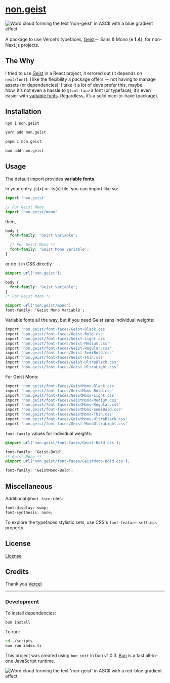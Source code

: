 # [non.geist](https://www.npmjs.com/package/non.geist)

![Word cloud forming the text 'non-geist' in ASCII with a blue gradient effect ](./images/1.png)

A package to use Vercelʼs typefaces, [Geist](https://vercel.com/font)－ Sans & Mono (**v 1.4**), for non-Next.js projects.

## The Why

I tried to use [Geist](https://www.npmjs.com/package/geist) in a React project, it errored out (it depends on `next/font`). I like the flexibility a package offers － not having to manage assets (or dependencies); I take it a lot of devs prefer this, maybe.<br/>Now, itʼs not even a hassle to `@font-face` a font (or typeface), itʼs even easier with [variable fonts](https://fonts.google.com/knowledge/introducing_type/introducing_variable_fonts). Regardless, itʼs a solid nice-to-have (package).

## Installation

```bash
npm i non.geist
```

```bash
yarn add non.geist
```

```bash
pnpm i non.geist
```

```bash
bun add non.geist
```

## Usage

The default import provides **variable fonts**.

In your entry .js(x) or .ts(x) file, you can import like so:

```js
import 'non.geist'

// For Geist Mono
import 'non.geist/mono'
```

then,

```css
body {
  font-family: 'Geist Variable';

  /* For Geist Mono */
  font-family: 'Geist Mono Variable';
}
```

or do it in CSS directly

```css
@import url('non.geist');

body {
  font-family: 'Geist Variable';
}
/* For Geist Mono */

@import url('non.geist/mono');
font-family: 'Geist Mono Variable';
```

Variable fonts all the way, but if you need Geist sans individual weights:

```bash
import 'non.geist/font-faces/Geist-Black.css'
import 'non.geist/font-faces/Geist-Bold.css'
import 'non.geist/font-faces/Geist-Light.css'
import 'non.geist/font-faces/Geist-Medium.css'
import 'non.geist/font-faces/Geist-Regular.css'
import 'non.geist/font-faces/Geist-SemiBold.css'
import 'non.geist/font-faces/Geist-Thin.css'
import 'non.geist/font-faces/Geist-UltraBlack.css'
import 'non.geist/font-faces/Geist-UltraLight.css'
```

For Geist Mono:

```bash
import 'non.geist/font-faces/GeistMono-Black.css'
import 'non.geist/font-faces/GeistMono-Bold.css'
import 'non.geist/font-faces/GeistMono-Light.css'
import 'non.geist/font-faces/GeistMono-Medium.css'
import 'non.geist/font-faces/GeistMono-Regular.css'
import 'non.geist/font-faces/GeistMono-SemiBold.css'
import 'non.geist/font-faces/GeistMono-Thin.css'
import 'non.geist/font-faces/GeistMono-UltraBlack.css'
import 'non.geist/font-faces/Geist-MonoUltraLight.css'
```

`font-family` values for individual weights:

```css
@import url('non.geist/font-faces/Geist-Bold.css');

font-family: 'Geist-Bold';
/* Geist Mono */
@import url('non.geist/font-faces/GeistMono-Bold.css');

font-family: 'GeistMono-Bold';
```

## Miscellaneous

Additional `@font-face` rules:

```css
font-display: swap;
font-synthesis: none;
```

To explore the typefaces stylistic sets, use CSS's `font-feature-settings` property.

## License

[License](https://github.com/vercel/geist-font/blob/main/LICENSE.TXT)

## Credits

Thank you [Vercel](https://vercel.com/home)

---

### Development

To install dependencies:

```bash
bun install
```

To run:

```bash
cd ./scripts
bun run index.ts
```

This project was created using `bun init` in bun v1.0.3. [Bun](https://bun.sh) is a fast all-in-one JavaScript runtime.

![Word cloud forming the text 'non-geist' in ASCII with a red-blue gradient effect ](./images/2.png)
